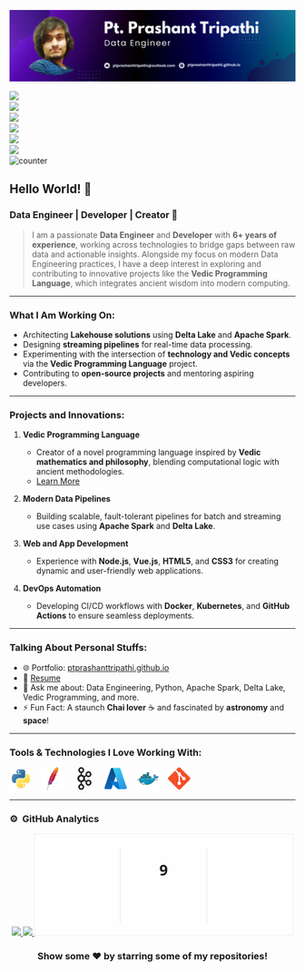 ![banner](banner.png)

[<img src="https://img.shields.io/badge/twitter-%231DA1F2.svg?&style=for-the-badge&logo=twitter&logoColor=white" />](https://twitter.com/ptprashant09)  
[<img src="https://img.shields.io/badge/linkedin-%230077B5.svg?&style=for-the-badge&logo=linkedin&logoColor=white" />](https://www.linkedin.com/in/ptprashanttripathi/)  
[<img src = "https://img.shields.io/badge/instagram-%23E4405F.svg?&style=for-the-badge&logo=instagram&logoColor=white">](https://www.instagram.com/ptprashanttripathi/)  
[<img src = "https://img.shields.io/badge/telegram-%233498DB.svg?&style=for-the-badge&logo=telegram&logoColor=white">](https://t.me/ptprashanttripathi/)  
[<img src = "https://img.shields.io/badge/facebook-%231877F2.svg?&style=for-the-badge&logo=facebook&logoColor=white">](https://www.facebook.com/ptprashanttripathi)  
[<img src="https://img.shields.io/badge/DEV.TO-%230A0A0A.svg?&style=for-the-badge&logo=dev-dot-to&logoColor=white" />](https://dev.to/ptprashanttripathi)  
![counter](https://komarev.com/ghpvc/?username=ptprashanttripathi&style=flat-square)

## Hello World! 👋

### Data Engineer | Developer | Creator 🚀  

> I am a passionate **Data Engineer** and **Developer** with **6+ years of experience**, working across technologies to bridge gaps between raw data and actionable insights. Alongside my focus on modern Data Engineering practices, I have a deep interest in exploring and contributing to innovative projects like the **Vedic Programming Language**, which integrates ancient wisdom into modern computing.  

---

### What I Am Working On:

- Architecting **Lakehouse solutions** using **Delta Lake** and **Apache Spark**.  
- Designing **streaming pipelines** for real-time data processing.  
- Experimenting with the intersection of **technology and Vedic concepts** via the **Vedic Programming Language** project.  
- Contributing to **open-source projects** and mentoring aspiring developers.

---

### Projects and Innovations:  

1. **Vedic Programming Language**  
   - Creator of a novel programming language inspired by **Vedic mathematics and philosophy**, blending computational logic with ancient methodologies.  
   - [Learn More](https://github.com/ptprashanttripathi/vedic-lang)  

2. **Modern Data Pipelines**  
   - Building scalable, fault-tolerant pipelines for batch and streaming use cases using **Apache Spark** and **Delta Lake**.  

3. **Web and App Development**  
   - Experience with **Node.js**, **Vue.js**, **HTML5**, and **CSS3** for creating dynamic and user-friendly web applications.  

4. **DevOps Automation**  
   - Developing CI/CD workflows with **Docker**, **Kubernetes**, and **GitHub Actions** to ensure seamless deployments.  

---

### Talking About Personal Stuffs:

- 🌐 Portfolio: [ptprashanttripathi.github.io](https://PtPrashantTripathi.github.io)  
- 📄 [Resume](https://drive.google.com/file/d/1J79L3laKdUfjyP44nHjJ6E50oFebs5if/view?usp=drivesdk)  
- 💬 Ask me about: Data Engineering, Python, Apache Spark, Delta Lake, Vedic Programming, and more.  
- ⚡ Fun Fact: A staunch **Chai lover** ☕ and fascinated by **astronomy** and **space**!  

---

### Tools & Technologies I Love Working With:

<img src="https://raw.githubusercontent.com/devicons/devicon/master/icons/python/python-original.svg" width="40px">&nbsp;&nbsp;&nbsp;&nbsp;<img src="https://raw.githubusercontent.com/devicons/devicon/master/icons/apache/apache-original.svg" width="40px">&nbsp;&nbsp;&nbsp;&nbsp;<img src="https://raw.githubusercontent.com/devicons/devicon/master/icons/apachekafka/apachekafka-original.svg" width="40px">&nbsp;&nbsp;&nbsp;&nbsp;<img src="https://raw.githubusercontent.com/devicons/devicon/master/icons/azure/azure-original.svg" width="40px">&nbsp;&nbsp;&nbsp;&nbsp;<img src="https://raw.githubusercontent.com/devicons/devicon/master/icons/docker/docker-original.svg" width="40px">&nbsp;&nbsp;&nbsp;&nbsp;<img src="https://raw.githubusercontent.com/devicons/devicon/master/icons/git/git-original.svg" width="40px">  

---

### ⚙️ &nbsp;GitHub Analytics

<p align="center">
<a href="https://github.com/PtPrashantTripathi">
  <img height="180em" src="https://github-readme-stats-eight-theta.vercel.app/api?username=PtPrashantTripathi&show_icons=true&theme=vue-dark&include_all_commits=true&count_private=true" />
  <img height="180em" src="https://github-readme-stats-eight-theta.vercel.app/api/top-langs/?username=PtPrashantTripathi&layout=compact&exclude_lang=java+r&theme=vue-dark" />
  <img height="180em" src="github-readme-streak-stats.herokuapp.svg"/></a>
</p>

<div align="center">

### Show some ❤️ by starring some of my repositories!

</div>

